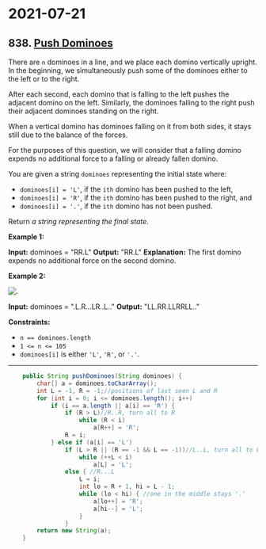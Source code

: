 # 2021-07-21

## 838. [Push Dominoes](https://leetcode.com/problems/push-dominoes/)

There are `n` dominoes in a line, and we place each domino vertically upright. In the beginning, we simultaneously push some of the dominoes either to the left or to the right.

After each second, each domino that is falling to the left pushes the adjacent domino on the left. Similarly, the dominoes falling to the right push their adjacent dominoes standing on the right.

When a vertical domino has dominoes falling on it from both sides, it stays still due to the balance of the forces.

For the purposes of this question, we will consider that a falling domino expends no additional force to a falling or already fallen domino.

You are given a string `dominoes` representing the initial state where:

- `dominoes[i] = 'L'`, if the `ith` domino has been pushed to the left,
- `dominoes[i] = 'R'`, if the `ith` domino has been pushed to the right, and
- `dominoes[i] = '.'`, if the `ith` domino has not been pushed.

Return _a string representing the final state_.

**Example 1:**

**Input:** dominoes = "RR.L"
**Output:** "RR.L"
**Explanation:** The first domino expends no additional force on the second domino.

**Example 2:**

![.](https://s3-lc-upload.s3.amazonaws.com/uploads/2018/05/18/domino.png)

**Input:** dominoes = ".L.R...LR..L.."
**Output:** "LL.RR.LLRRLL.."

**Constraints:**

- `n == dominoes.length`
- `1 <= n <= 105`
- `dominoes[i]` is either `'L'`, `'R'`, or `'.'`.

---

```java
    public String pushDominoes(String dominoes) {
        char[] a = dominoes.toCharArray();
        int L = -1, R = -1;//positions of last seen L and R
        for (int i = 0; i <= dominoes.length(); i++)
            if (i == a.length || a[i] == 'R') {
                if (R > L)//R..R, turn all to R
                    while (R < i)
                        a[R++] = 'R';
                R = i;
            } else if (a[i] == 'L')
                if (L > R || (R == -1 && L == -1))//L..L, turn all to L
                    while (++L < i)
                        a[L] = 'L';
                else { //R...L
                    L = i;
                    int lo = R + 1, hi = L - 1;
                    while (lo < hi) { //one in the middle stays '.'
                        a[lo++] = 'R';
                        a[hi--] = 'L';
                    }
                }
        return new String(a);
    }
```
